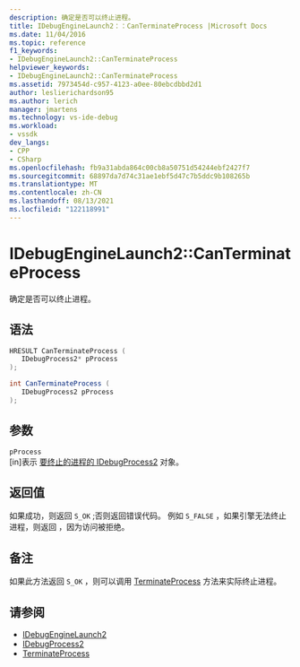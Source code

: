 ```yaml
---
description: 确定是否可以终止进程。
title: IDebugEngineLaunch2：：CanTerminateProcess |Microsoft Docs
ms.date: 11/04/2016
ms.topic: reference
f1_keywords:
- IDebugEngineLaunch2::CanTerminateProcess
helpviewer_keywords:
- IDebugEngineLaunch2::CanTerminateProcess
ms.assetid: 7973454d-c957-4123-a0ee-80ebcdbbd2d1
author: leslierichardson95
ms.author: lerich
manager: jmartens
ms.technology: vs-ide-debug
ms.workload:
- vssdk
dev_langs:
- CPP
- CSharp
ms.openlocfilehash: fb9a31abda864c00cb8a50751d54244ebf2427f7
ms.sourcegitcommit: 68897da7d74c31ae1ebf5d47c7b5ddc9b108265b
ms.translationtype: MT
ms.contentlocale: zh-CN
ms.lasthandoff: 08/13/2021
ms.locfileid: "122118991"
---
```

# <a name="idebugenginelaunch2canterminateprocess"></a>IDebugEngineLaunch2::CanTerminateProcess
确定是否可以终止进程。

## <a name="syntax"></a>语法

```cpp
HRESULT CanTerminateProcess ( 
   IDebugProcess2* pProcess
);
```

```csharp
int CanTerminateProcess ( 
   IDebugProcess2 pProcess
);
```

## <a name="parameters"></a>参数
`pProcess`\
[in]表示 [要终止的进程的 IDebugProcess2](../../../extensibility/debugger/reference/idebugprocess2.md) 对象。

## <a name="return-value"></a>返回值
 如果成功，则返回 `S_OK` ;否则返回错误代码。 例如 `S_FALSE` ，如果引擎无法终止进程，则返回 ，因为访问被拒绝。

## <a name="remarks"></a>备注
 如果此方法返回 `S_OK` ，则可以调用 [TerminateProcess](../../../extensibility/debugger/reference/idebugenginelaunch2-terminateprocess.md) 方法来实际终止进程。

## <a name="see-also"></a>请参阅
- [IDebugEngineLaunch2](../../../extensibility/debugger/reference/idebugenginelaunch2.md)
- [IDebugProcess2](../../../extensibility/debugger/reference/idebugprocess2.md)
- [TerminateProcess](../../../extensibility/debugger/reference/idebugenginelaunch2-terminateprocess.md)
